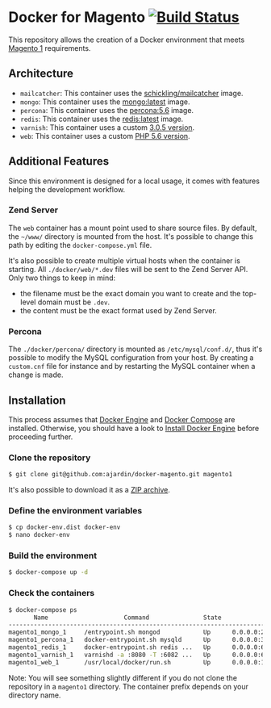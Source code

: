 # Docker for Magento [![Build Status](https://travis-ci.org/ajardin/docker-magento.svg?branch=master)](https://travis-ci.org/ajardin/docker-magento)
This repository allows the creation of a Docker environment that meets [Magento 1](http://devdocs.magento.com/guides/m1x/system-requirements.html) requirements.

## Architecture
* `mailcatcher`: This container uses the [schickling/mailcatcher](https://hub.docker.com/_/schickling/mailcatcher/) image.
* `mongo`: This container uses the [mongo:latest](https://hub.docker.com/_/mongo/) image.
* `percona`: This container uses the [percona:5.6](https://hub.docker.com/_/percona/) image.
* `redis`: This container uses the [redis:latest](https://hub.docker.com/_/redis/) image.
* `varnish`: This container uses a custom [3.0.5 version](https://github.com/ajardin/docker-magento/blob/master/varnish/Dockerfile).
* `web`: This container uses a custom [PHP 5.6 version](https://github.com/ajardin/docker-magento/blob/master/web/Dockerfile).

## Additional Features
Since this environment is designed for a local usage, it comes with features helping the development workflow.

### Zend Server
The `web` container has a mount point used to share source files.
By default, the `~/www/` directory is mounted from the host. It's possible to change this path by editing the `docker-compose.yml` file.

It's also possible to create multiple virtual hosts when the container is starting.
All `./docker/web/*.dev` files will be sent to the Zend Server API. Only two things to keep in mind:
- the filename must be the exact domain you want to create and the top-level domain must be `.dev`.
- the content must be the exact format used by Zend Server.

### Percona
The `./docker/percona/` directory is mounted as `/etc/mysql/conf.d/`, thus it's possible to modify the MySQL configuration from your host.
By creating a `custom.cnf` file for instance and by restarting the MySQL container when a change is made.

## Installation
This process assumes that [Docker Engine](https://www.docker.com/docker-engine) and [Docker Compose](https://docs.docker.com/compose/) are installed.
Otherwise, you should have a look to [Install Docker Engine](https://docs.docker.com/engine/installation/) before proceeding further.

### Clone the repository
```bash
$ git clone git@github.com:ajardin/docker-magento.git magento1
```
It's also possible to download it as a [ZIP archive](https://github.com/ajardin/docker-magento/archive/master.zip).

### Define the environment variables
```bash
$ cp docker-env.dist docker-env
$ nano docker-env
```

### Build the environment
```bash
$ docker-compose up -d
```

### Check the containers
```bash
$ docker-compose ps
       Name                     Command               State                                                      Ports
-------------------------------------------------------------------------------------------------------------------------------------------------------------------------
magento1_mongo_1     /entrypoint.sh mongod            Up      0.0.0.0:27017->27017/tcp
magento1_percona_1   docker-entrypoint.sh mysqld      Up      0.0.0.0:3306->3306/tcp
magento1_redis_1     docker-entrypoint.sh redis ...   Up      0.0.0.0:6379->6379/tcp
magento1_varnish_1   varnishd -a :8080 -T :6082 ...   Up      0.0.0.0:6082->6082/tcp, 0.0.0.0:80->8080/tcp
magento1_web_1       /usr/local/docker/run.sh         Up      0.0.0.0:10081->10081/tcp, 0.0.0.0:10082->10082/tcp, 0.0.0.0:10083->10083/tcp, 443/tcp, 0.0.0.0:8080->80/tcp
```
Note: You will see something slightly different if you do not clone the repository in a `magento1` directory.
The container prefix depends on your directory name.
